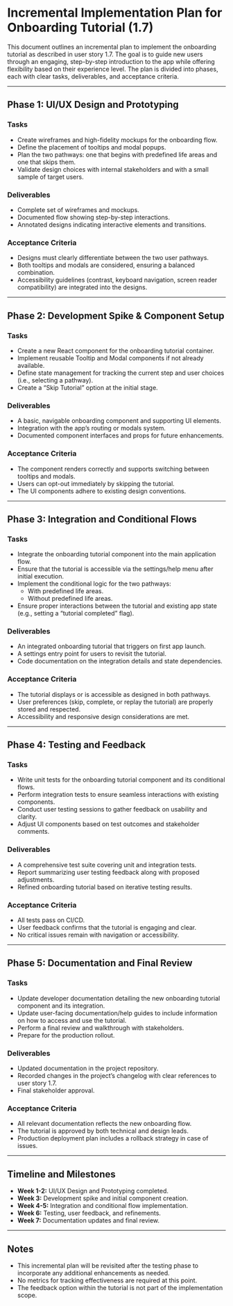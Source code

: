 # Incremental Implementation Plan for Onboarding Tutorial (1.7)

This document outlines an incremental plan to implement the onboarding tutorial as described in user story 1.7. The goal is to guide new users through an engaging, step-by-step introduction to the app while offering flexibility based on their experience level. The plan is divided into phases, each with clear tasks, deliverables, and acceptance criteria.

---

## Phase 1: UI/UX Design and Prototyping

### Tasks
- Create wireframes and high-fidelity mockups for the onboarding flow.
- Define the placement of tooltips and modal popups.
- Plan the two pathways: one that begins with predefined life areas and one that skips them.
- Validate design choices with internal stakeholders and with a small sample of target users.

### Deliverables
- Complete set of wireframes and mockups.
- Documented flow showing step-by-step interactions.
- Annotated designs indicating interactive elements and transitions.

### Acceptance Criteria
- Designs must clearly differentiate between the two user pathways.
- Both tooltips and modals are considered, ensuring a balanced combination.
- Accessibility guidelines (contrast, keyboard navigation, screen reader compatibility) are integrated into the designs.

---

## Phase 2: Development Spike & Component Setup

### Tasks
- Create a new React component for the onboarding tutorial container.
- Implement reusable Tooltip and Modal components if not already available.
- Define state management for tracking the current step and user choices (i.e., selecting a pathway).
- Create a “Skip Tutorial” option at the initial stage.

### Deliverables
- A basic, navigable onboarding component and supporting UI elements.
- Integration with the app’s routing or modals system.
- Documented component interfaces and props for future enhancements.

### Acceptance Criteria
- The component renders correctly and supports switching between tooltips and modals.
- Users can opt-out immediately by skipping the tutorial.
- The UI components adhere to existing design conventions.

---

## Phase 3: Integration and Conditional Flows

### Tasks
- Integrate the onboarding tutorial component into the main application flow.
- Ensure that the tutorial is accessible via the settings/help menu after initial execution.
- Implement the conditional logic for the two pathways:
  - With predefined life areas.
  - Without predefined life areas.
- Ensure proper interactions between the tutorial and existing app state (e.g., setting a “tutorial completed” flag).

### Deliverables
- An integrated onboarding tutorial that triggers on first app launch.
- A settings entry point for users to revisit the tutorial.
- Code documentation on the integration details and state dependencies.

### Acceptance Criteria
- The tutorial displays or is accessible as designed in both pathways.
- User preferences (skip, complete, or replay the tutorial) are properly stored and respected.
- Accessibility and responsive design considerations are met.

---

## Phase 4: Testing and Feedback

### Tasks
- Write unit tests for the onboarding tutorial component and its conditional flows.
- Perform integration tests to ensure seamless interactions with existing components.
- Conduct user testing sessions to gather feedback on usability and clarity.
- Adjust UI components based on test outcomes and stakeholder comments.

### Deliverables
- A comprehensive test suite covering unit and integration tests.
- Report summarizing user testing feedback along with proposed adjustments.
- Refined onboarding tutorial based on iterative testing results.

### Acceptance Criteria
- All tests pass on CI/CD.
- User feedback confirms that the tutorial is engaging and clear.
- No critical issues remain with navigation or accessibility.

---

## Phase 5: Documentation and Final Review

### Tasks
- Update developer documentation detailing the new onboarding tutorial component and its integration.
- Update user-facing documentation/help guides to include information on how to access and use the tutorial.
- Perform a final review and walkthrough with stakeholders.
- Prepare for the production rollout.

### Deliverables
- Updated documentation in the project repository.
- Recorded changes in the project’s changelog with clear references to user story 1.7.
- Final stakeholder approval.

### Acceptance Criteria
- All relevant documentation reflects the new onboarding flow.
- The tutorial is approved by both technical and design leads.
- Production deployment plan includes a rollback strategy in case of issues.

---

## Timeline and Milestones

- **Week 1-2:** UI/UX Design and Prototyping completed.
- **Week 3:** Development spike and initial component creation.
- **Week 4-5:** Integration and conditional flow implementation.
- **Week 6:** Testing, user feedback, and refinements.
- **Week 7:** Documentation updates and final review.

---

## Notes

- This incremental plan will be revisited after the testing phase to incorporate any additional enhancements as needed.
- No metrics for tracking effectiveness are required at this point.
- The feedback option within the tutorial is not part of the implementation scope.

